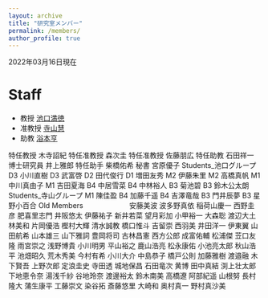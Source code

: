 ```yaml
---
layout: archive
title: "研究室メンバー"
permalink: /members/
author_profile: true
---
```


2022年03月16日現在  

# Staff
- 教授 [池口満徳](http://www.tsurumi.yokohama-cu.ac.jp/bioinfo/self_introduction/Ikeguchi/index.html)
- 准教授 [寺山慧](https://sites.google.com/site/terayamaweb)
- 助教 [浴本亨](https://researchmap.jp/toru_ekimoto)

特任教授	木寺詔紀
特任准教授	森次圭
特任准教授	佐藤朋広
特任助教	石田祥一
博士研究員	井上雅郎
特任助手	柴橋佑希
秘書	宮原優子
Students_池口グループ
D3	小川直樹	D3	武富啓
D2	田代俊行
D1	増田友秀
M2	伊藤朱里	M2	高橋真帆
M1	中川真由子	M1	吉田夏海
B4	中居雪菜	B4	中林裕人
B3	菊池碧	B3	鈴木公太朗
Students_寺山グループ
M1	陳佳盈
B4	加藤千遥	B4	吉澤竜哉
B3	門井辰夢	B3	星野小百合
Old Members
　　　　　　
安藤美波	波多野真依	稲荷山慶一	西野圭彦	肥喜里志門
井阪悠太	伊藤祐子	新井若菜	望月彩加	小甲裕一
大森聡	渡辺大土	林美和	片岡優浩	樫村大輝
清水誠教	橋口惟斗	吉留崇	西羽美	井田洋一
伊東翼	山田航希	山本雄三	山下雅詞	豊岡将司
古林昌憲	西方公郎	成富佑輔	松浦傑	苙口友隆
雨宮崇之	浅野博貴	小川明男	平山裕之	鹿山浩亮
松永康佑	小池亮太郎	秋山浩平	池畑昭久	荒木秀美
今村有希	小川大介	中島恭子	橋戸公則	加藤雅樹
渡邉融	木下賢吾	上野次郎	定浪圭史	寺田透
城地保昌	石田竜次	黄博	田中真結	渕上壮太郎
下地恵令奈	湯浅千紗	谷地玲奈	渡邊裕太	鈴木南美
高橋遼	阿部紀遥	山根努	長村隆大	蒲生康平
工藤崇文	染谷拓	斎藤悠里	大崎和	奥村真一
野村真沙美
